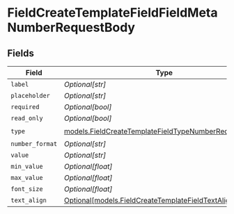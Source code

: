 # FieldCreateTemplateFieldFieldMetaNumberRequestBody


## Fields

| Field                                                                                                                | Type                                                                                                                 | Required                                                                                                             | Description                                                                                                          |
| -------------------------------------------------------------------------------------------------------------------- | -------------------------------------------------------------------------------------------------------------------- | -------------------------------------------------------------------------------------------------------------------- | -------------------------------------------------------------------------------------------------------------------- |
| `label`                                                                                                              | *Optional[str]*                                                                                                      | :heavy_minus_sign:                                                                                                   | N/A                                                                                                                  |
| `placeholder`                                                                                                        | *Optional[str]*                                                                                                      | :heavy_minus_sign:                                                                                                   | N/A                                                                                                                  |
| `required`                                                                                                           | *Optional[bool]*                                                                                                     | :heavy_minus_sign:                                                                                                   | N/A                                                                                                                  |
| `read_only`                                                                                                          | *Optional[bool]*                                                                                                     | :heavy_minus_sign:                                                                                                   | N/A                                                                                                                  |
| `type`                                                                                                               | [models.FieldCreateTemplateFieldTypeNumberRequestBody2](../models/fieldcreatetemplatefieldtypenumberrequestbody2.md) | :heavy_check_mark:                                                                                                   | N/A                                                                                                                  |
| `number_format`                                                                                                      | *Optional[str]*                                                                                                      | :heavy_minus_sign:                                                                                                   | N/A                                                                                                                  |
| `value`                                                                                                              | *Optional[str]*                                                                                                      | :heavy_minus_sign:                                                                                                   | N/A                                                                                                                  |
| `min_value`                                                                                                          | *Optional[float]*                                                                                                    | :heavy_minus_sign:                                                                                                   | N/A                                                                                                                  |
| `max_value`                                                                                                          | *Optional[float]*                                                                                                    | :heavy_minus_sign:                                                                                                   | N/A                                                                                                                  |
| `font_size`                                                                                                          | *Optional[float]*                                                                                                    | :heavy_minus_sign:                                                                                                   | N/A                                                                                                                  |
| `text_align`                                                                                                         | [Optional[models.FieldCreateTemplateFieldTextAlignNumber]](../models/fieldcreatetemplatefieldtextalignnumber.md)     | :heavy_minus_sign:                                                                                                   | N/A                                                                                                                  |